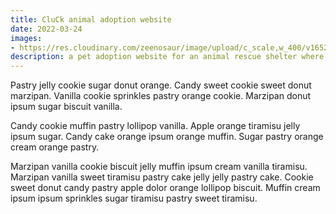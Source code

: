 ```yaml
---
title: CluCk animal adoption website
date: 2022-03-24
images:
- https://res.cloudinary.com/zeenosaur/image/upload/c_scale,w_400/v1652782631/animalrescuee43_t2zcem.jpg
description: a pet adoption website for an animal rescue shelter where you can adopt abandoned pets and rescued animals.
---
```






Pastry jelly cookie sugar donut orange. Candy sweet cookie sweet donut marzipan. Vanilla cookie sprinkles pastry orange cookie. Marzipan donut ipsum sugar biscuit vanilla. 

Candy cookie muffin pastry lollipop vanilla. Apple orange tiramisu jelly ipsum sugar. Candy cake orange ipsum orange muffin. Sugar pastry orange cream orange pastry. 

Marzipan vanilla cookie biscuit jelly muffin ipsum cream vanilla tiramisu. Marzipan vanilla sweet tiramisu pastry cake jelly jelly pastry cake. Cookie sweet donut candy pastry apple dolor orange lollipop biscuit. Muffin cream ipsum ipsum sprinkles sugar tiramisu pastry sweet tiramisu. 
